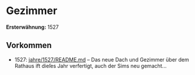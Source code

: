 # Gezimmer

**Ersterwähnung:** 1527

## Vorkommen
- 1527: [jahre/1527/README.md](../jahre/1527/README.md) – Das neue Dach und Gezimmer über dem Rathaus ift
dieſes Jahr verfertigt, auch der Sims neu gemacht...
